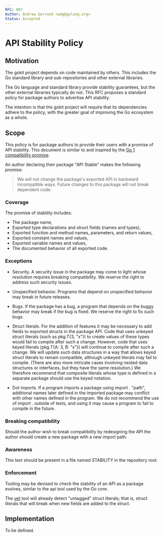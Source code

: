 ```yaml
---
RFC: 007
Author: Andrew Gerrand <adg@golang.org>
Status: Accepted
---
```


# API Stability Policy

## Motivation

The gokit project depends on code maintained by others.
This includes the Go standard library and sub-repositories
and other external libraries.

The Go language and standard library provide stability guarantees, but the
other external libraries typically do not. This RFC proposes a standard policy
for package authors to advertise API stability.

The intention is that the gokit project will require that its dependencies
adhere to the policy, with the greater goal of improving the Go ecosystem
as a whole.

## Scope

This policy is for package authors to provide their users with a promise of API
stability.
This document is similar to and inspired by the [Go 1 compatibility
promise](https://golang.org/doc/go1compat).

An author declaring their package "API Stable" makes the following promise:

> We will not change the package's exported API in backward incompatible ways.
> Future changes to this package will not break dependent code.

### Coverage

The promise of stability includes:

* The package name,
* Exported type declarations and struct fields (names and types),
* Exported function and method names, parameters, and return values,
* Exported constant names and values,
* Exported variable names and values,
* The documented behavior of all exported code.

### Exceptions

* Security. A security issue in the package may come to light whose resolution
  requires breaking compatibility. We reserve the right to address such
  security issues.

* Unspecified behavior. Programs that depend on unspecified
  behavior may break in future releases.

* Bugs. If the package has a bug, a program that depends on the buggy behavior
  may break if the bug is fixed. We reserve the right to fix such bugs.

* Struct literals. For the addition of features it may be necessary to add
  fields to exported structs in the package API. Code that uses unkeyed struct
  literals (such as pkg.T{3, "x"}) to create values of these types would fail
  to compile after such a change. However, code that uses keyed literals
  (pkg.T{A: 3, B: "x"}) will continue to compile after such a change. We will
  update such data structures in a way that allows keyed struct literals to
  remain compatible, although unkeyed literals may fail to compile. (There are
  also more intricate cases involving nested data structures or interfaces, but
  they have the same resolution.) We therefore recommend that composite
  literals whose type is defined in a separate package should use the keyed
  notation.

* Dot imports. If a program imports a package using import . "path", additional
  names later defined in the imported package may conflict with other names
  defined in the program. We do not recommend the use of import . outside of
  tests, and using it may cause a program to fail to compile in the future.

### Breaking compatibility

Should the author wish to break compatibility by redesigning the API the author
should create a new package with a new import path. 

### Awareness

This text should be present in a file named STABILITY in the repository root.

### Enforcement

Tooling may be devised to check the stability of an API as a package evolves,
similar to the api tool used by the Go core.

The [vet](https://godoc.org/golang.org/x/tools/cmd/vet) tool will already
detect "untagged" struct literals; that is, struct literals that will break
when new fields are added to the struct.

## Implementation

To be defined.


